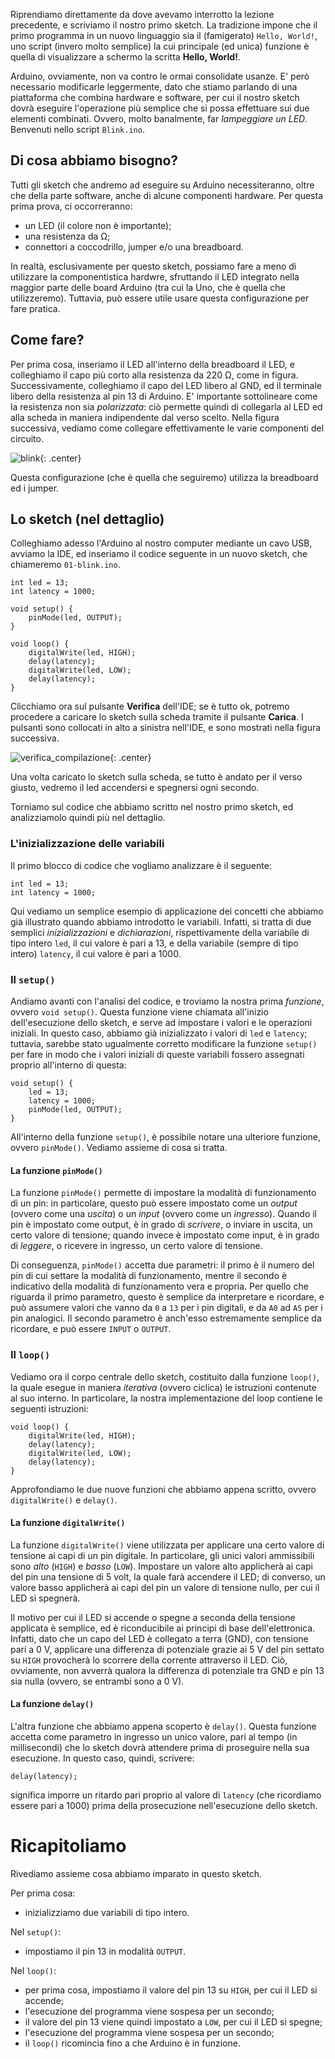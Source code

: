 Riprendiamo direttamente da dove avevamo interrotto la lezione precedente, e scriviamo il nostro primo sketch. La tradizione impone che il primo programma in un nuovo linguaggio sia il (famigerato) `Hello, World!`, uno script (invero molto semplice) la cui principale (ed unica) funzione è quella di visualizzare a schermo la scritta **Hello, World!**.  

Arduino, ovviamente, non va contro le ormai consolidate usanze. E' però necessario modificarle leggermente, dato che stiamo parlando di una piattaforma che combina hardware e software, per cui il nostro sketch dovrà eseguire l'operazione più semplice che si possa effettuare sui due elementi combinati. Ovvero, molto banalmente, far *lampeggiare un LED*. Benvenuti nello script `Blink.ino`.

## Di cosa abbiamo bisogno?

Tutti gli sketch che andremo ad eseguire su Arduino necessiteranno, oltre che della parte software, anche di alcune componenti hardware. Per questa prima prova, ci occorreranno:

* un LED (il colore non è importante);
* una resistenza da &Omega;;
* connettori a coccodrillo, jumper e/o una breadboard.

In realtà, esclusivamente per questo sketch, possiamo fare a meno di utilizzare la componentistica hardwre, sfruttando il LED integrato nella maggior parte delle board Arduino (tra cui la Uno, che è quella che utilizzeremo). Tuttavia, può essere utile usare questa configurazione per fare pratica. 

## Come fare?

Per prima cosa, inseriamo il LED all'interno della breadboard il LED, e colleghiamo il capo più corto alla resistenza da 220 &Omega;, come in figura. Successivamente, colleghiamo il capo del LED libero al GND, ed il terminale libero della resistenza al pin 13 di Arduino. E' importante sottolineare come la resistenza non sia *polarizzata*: ciò permette quindi di collegarla al LED ed alla scheda in maniera indipendente dal verso scelto. Nella figura successiva, vediamo come collegare effettivamente le varie componenti del circuito.

![blink](../immagini/fondamentali/blink.png){: .center}

Questa configurazione (che è quella che seguiremo) utilizza la breadboard ed i jumper.

## Lo sketch (nel dettaglio)

Colleghiamo adesso l'Arduino al nostro computer mediante un cavo USB, avviamo la IDE, ed inseriamo il codice seguente in un nuovo sketch, che chiameremo `01-blink.ino`.

    int led = 13;
    int latency = 1000;
    
    void setup() {
        pinMode(led, OUTPUT);
    }

    void loop() {
        digitalWrite(led, HIGH);
        delay(latency);
        digitalWrite(led, LOW);
        delay(latency);
    }

Clicchiamo ora sul pulsante **Verifica** dell'IDE; se è tutto ok, potremo procedere a caricare lo sketch sulla scheda tramite il pulsante **Carica**. I pulsanti sono collocati in alto a sinistra nell'IDE, e sono mostrati nella figura successiva.

![verifica_compilazione](../immagini/fondamentali/verifica_compilazione.png){: .center}

Una volta caricato lo sketch sulla scheda, se tutto è andato per il verso giusto, vedremo il led accendersi e spegnersi ogni secondo.

Torniamo sul codice che abbiamo scritto nel nostro primo sketch, ed analizziamolo quindi più nel dettaglio.

### L'inizializzazione delle variabili

Il primo blocco di codice che vogliamo analizzare è il seguente:

    int led = 13;
    int latency = 1000;

Qui vediamo un semplice esempio di applicazione dei concetti che abbiamo già illustrato quando abbiamo introdotto le variabili. Infatti, si tratta di due semplici *inizializzazioni* e *dichiarazioni*, rispettivamente della variabile di tipo intero `led`, il cui valore è pari a 13, e della variabile (sempre di tipo intero) `latency`, il cui valore è pari a 1000.

### Il `setup()`

Andiamo avanti con l'analisi del codice, e troviamo la nostra prima *funzione*, ovvero `void setup()`. Questa funzione viene chiamata all'inizio dell'esecuzione dello sketch, e serve ad impostare i valori e le operazioni iniziali. In questo caso, abbiamo già inizializzato i valori di `led` e `latency`; tuttavia, sarebbe stato ugualmente corretto modificare la funzione `setup()` per fare in modo che i valori iniziali di queste variabili fossero assegnati proprio all'interno di questa:

    void setup() {
        led = 13;
        latency = 1000;
        pinMode(led, OUTPUT);
    }

All'interno della funzione `setup()`, è possibile notare una ulteriore funzione, ovvero `pinMode()`. Vediamo assieme di cosa si tratta.

#### La funzione `pinMode()`

La funzione `pinMode()` permette di impostare la modalità di funzionamento di un pin: in particolare, questo può essere impostato come un *output* (ovvero come una *uscita*) o un *input* (ovvero come un *ingresso*). Quando il pin è impostato come output, è in grado di *scrivere*, o inviare in uscita, un certo valore di tensione; quando invece è impostato come input, è in grado di *leggere*, o ricevere in ingresso, un certo valore di tensione.

Di conseguenza, `pinMode()` accetta due parametri: il primo è il numero del pin di cui settare la modalità di funzionamento, mentre il secondo è indicativo della modalità di funzionamento vera e propria. Per quello che riguarda il primo parametro, questo è semplice da interpretare e ricordare, e può assumere valori che vanno da `0` a `13` per i pin digitali, e da `A0` ad `A5` per i pin analogici. Il secondo parametro è anch'esso estremamente semplice da ricordare, e può essere `INPUT` o `OUTPUT`.

### Il `loop()`

Vediamo ora il corpo centrale dello sketch, costituito dalla funzione `loop()`, la quale esegue in maniera *iterativa* (ovvero ciclica) le istruzioni contenute al suo interno. In particolare, la nostra implementazione del loop contiene le seguenti istruzioni:

    void loop() {
        digitalWrite(led, HIGH);
        delay(latency);
        digitalWrite(led, LOW);
        delay(latency);
    }

Approfondiamo le due nuove funzioni che abbiamo appena scritto, ovvero `digitalWrite()` e `delay()`.

#### La funzione `digitalWrite()`

La funzione `digitalWrite()` viene utilizzata per applicare una certo valore di tensione ai capi di un pin digitale. In particolare, gli unici valori ammissibili sono *alto* (`HIGH`) e *basso* (`LOW`). Impostare un valore alto applicherà ai capi del pin una tensione di 5 volt, la quale farà accendere il LED; di converso, un valore basso applicherà ai capi del pin un valore di tensione nullo, per cui il LED si spegnerà.

Il motivo per cui il LED si accende o spegne a seconda della tensione applicata è semplice, ed è riconducibile ai principi di base dell'elettronica. Infatti, dato che un capo del LED è collegato a terra (GND), con tensione pari a 0 V, applicare una differenza di potenziale grazie ai 5 V del pin settato su `HIGH` provocherà lo scorrere della corrente attraverso il LED. Ciò, ovviamente, non avverrà qualora la differenza di potenziale tra GND e pin 13 sia nulla (ovvero, se entrambi sono a 0 V).

#### La funzione `delay()`

L'altra funzione che abbiamo appena scoperto è `delay()`. Questa funzione accetta come parametro in ingresso un unico valore, pari al tempo (in millisecondi) che lo sketch dovrà attendere prima di proseguire nella sua esecuzione. In questo caso, quindi, scrivere:

    delay(latency);

significa imporre un ritardo pari proprio al valore di `latency` (che ricordiamo essere pari a 1000) prima della prosecuzione nell'esecuzione dello sketch.

# Ricapitoliamo

Rivediamo assieme cosa abbiamo imparato in questo sketch.

Per prima cosa:

* inizializziamo due variabili di tipo intero.

Nel `setup()`:

* impostiamo il pin 13 in modalità `OUTPUT`.

Nel `loop()`:

* per prima cosa, impostiamo il valore del pin 13 su `HIGH`, per cui il LED si accende;
* l'esecuzione del programma viene sospesa per un secondo;
* il valore del pin 13 viene quindi impostato a `LOW`, per cui il LED si spegne;
* l'esecuzione del programma viene sospesa per un secondo;
* il `loop()` ricomincia fino a che Arduino è in funzione.